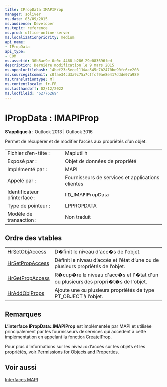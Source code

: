 ```yaml
---
title: IPropData IMAPIProp
manager: soliver
ms.date: 03/09/2015
ms.audience: Developer
ms.topic: reference
ms.prod: office-online-server
ms.localizationpriority: medium
api_name:
- IPropData
api_type:
- COM
ms.assetid: 30b8ae9e-0c0c-4468-b286-29e083696fed
description: Dernière modification le 9 mars 2015
ms.openlocfilehash: 14bef23c5ece1116aa545c7b2470be90fc6ce208
ms.sourcegitcommit: c0fae34cd3a9c75a7cffcf9ae8e417ddde07a989
ms.translationtype: MT
ms.contentlocale: fr-FR
ms.lasthandoff: 02/12/2022
ms.locfileid: "62776269"
---
```

# <a name="ipropdata--imapiprop"></a>IPropData : IMAPIProp

  
  
**S’applique à** : Outlook 2013 | Outlook 2016 
  
Permet de récupérer et de modifier l’accès aux propriétés d’un objet. 
  
|||
|:-----|:-----|
|Fichier d’en-tête :  <br/> |Mapiutil.h  <br/> |
|Exposé par :  <br/> |Objet de données de propriété  <br/> |
|Implémenté par :  <br/> |MAPI  <br/> |
|Appelé par :  <br/> |Fournisseurs de services et applications clientes  <br/> |
|Identificateur d’interface :  <br/> |IID_IMAPIPropData  <br/> |
|Type de pointeur :  <br/> |LPPROPDATA  <br/> |
|Modèle de transaction :  <br/> |Non traduit  <br/> |
   
## <a name="vtable-order"></a>Ordre des vtables

|||
|:-----|:-----|
|[HrSetObjAccess](ipropdata-hrsetobjaccess.md) <br/> |D�finit le niveau d'acc�s de l'objet. |
|[HrSetPropAccess](ipropdata-hrsetpropaccess.md) <br/> |Définit le niveau d’accès et l’état d’une ou de plusieurs propriétés de l’objet. |
|[HrGetPropAccess](ipropdata-hrgetpropaccess.md) <br/> |R�cup�re le niveau d'acc�s et l'�tat d'un ou plusieurs des propri�t�s de l'objet. |
|[HrAddObjProps](ipropdata-hraddobjprops.md) <br/> |Ajoute une ou plusieurs propriétés de type PT_OBJECT à l’objet. |
   
## <a name="remarks"></a>Remarques

**L’interface IPropData::IMAPIProp** est implémentée par MAPI et utilisée principalement par les fournisseurs de services qui accèdent à cette implémentation en appelant la fonction [CreateIProp](createiprop.md). 
  
Pour plus d’informations sur les niveaux d’accès sur les objets et les [propriétés, voir Permissions for Objects and Properties](permissions-for-mapi-objects-and-properties.md).
  
## <a name="see-also"></a>Voir aussi



[Interfaces MAPI](mapi-interfaces.md)

